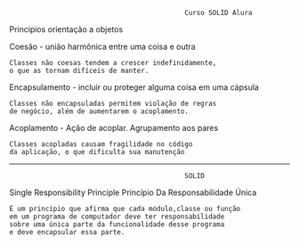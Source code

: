                                                 Curso SOLID Alura
                                                          
                                                          
                                                          
Principios orientação a objetos

Coesão - união harmônica entre uma coisa e outra

	Classes não coesas tendem a crescer indefinidamente, 
	o que as tornam difíceis de manter.


Encapsulamento - incluir ou proteger alguma coisa em uma cápsula
	
	Classes não encapsuladas permitem violação de regras
	de negócio, além de aumentarem o acoplamento.


Acoplamento - Ação de acoplar. Agrupamento aos pares

	Classes acopladas causam fragilidade no código
	da aplicação, o que dificulta sua manutenção
	
	
----------------------------------------------------------------------------------------------------------------------------

												SOLID
														
														
Single Responsibility Principle
Princípio Da Responsabilidade Única

	É um princípio que afirma que cada módulo,classe ou função 
	em um programa de computador deve ter responsabilidade 
	sobre uma única parte da funcionalidade desse programa 
	e deve encapsular essa parte.




